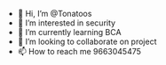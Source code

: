 - 👋 Hi, I’m @Tonatoos
- 👀 I’m interested in security
- 🌱 I’m currently learning BCA
- 💞️ I’m looking to collaborate on project
- 📫 How to reach me 9663045475

<!---
Tonatoos/Tonatoos is a ✨ special ✨ repository because its `README.md` (this file) appears on your GitHub profile.
You can click the Preview link to take a look at your changes.
--->
